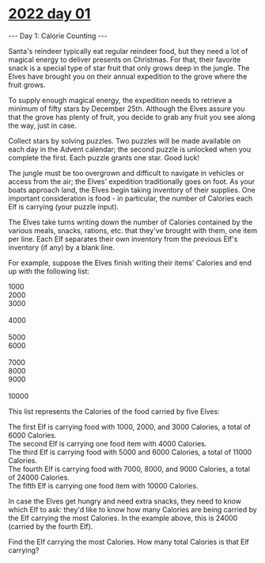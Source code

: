 # [2022 day 01](https://adventofcode.com/2022/day/1)

--- Day 1: Calorie Counting ---

Santa's reindeer typically eat regular reindeer food, but they need a lot of magical energy to deliver presents on Christmas. For that, their favorite snack is a special type of star fruit that only grows deep in the jungle. The Elves have brought you on their annual expedition to the grove where the fruit grows.



To supply enough magical energy, the expedition needs to retrieve a minimum of fifty stars by December 25th. Although the Elves assure you that the grove has plenty of fruit, you decide to grab any fruit you see along the way, just in case.



Collect stars by solving puzzles.  Two puzzles will be made available on each day in the Advent calendar; the second puzzle is unlocked when you complete the first.  Each puzzle grants one star. Good luck!



The jungle must be too overgrown and difficult to navigate in vehicles or access from the air; the Elves' expedition traditionally goes on foot. As your boats approach land, the Elves begin taking inventory of their supplies. One important consideration is food - in particular, the number of Calories each Elf is carrying (your puzzle input).



The Elves take turns writing down the number of Calories contained by the various meals, snacks, rations, etc. that they've brought with them, one item per line. Each Elf separates their own inventory from the previous Elf's inventory (if any) by a blank line.



For example, suppose the Elves finish writing their items' Calories and end up with the following list:



1000\
2000\
3000\
\
4000\
\
5000\
6000\
\
7000\
8000\
9000\
\
10000



This list represents the Calories of the food carried by five Elves:



The first Elf is carrying food with 1000, 2000, and 3000 Calories, a total of 6000 Calories.\
The second Elf is carrying one food item with 4000 Calories.\
The third Elf is carrying food with 5000 and 6000 Calories, a total of 11000 Calories.\
The fourth Elf is carrying food with 7000, 8000, and 9000 Calories, a total of 24000 Calories.\
The fifth Elf is carrying one food item with 10000 Calories.



In case the Elves get hungry and need extra snacks, they need to know which Elf to ask: they'd like to know how many Calories are being carried by the Elf carrying the most Calories. In the example above, this is 24000 (carried by the fourth Elf).



Find the Elf carrying the most Calories. How many total Calories is that Elf carrying?



